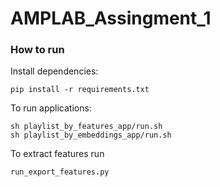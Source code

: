 # AMPLAB_Assingment_1

### How to run

Install dependencies:
```
pip install -r requirements.txt
```

To run applications:

```
sh playlist_by_features_app/run.sh
sh playlist_by_embeddings_app/run.sh
```

To extract features run 
```
run_export_features.py
```
